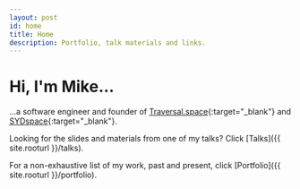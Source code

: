 ```yaml
---
layout: post
id: home
title: Home
description: Portfolio, talk materials and links.
---
```


# Hi, I'm Mike...

...a software engineer and founder of [Traversal.space](https://traversal.space/){:target="_blank"} and [SYDspace](https://sydspace.org/){:target="_blank"}.

Looking for the slides and materials from one of my talks? Click [Talks]({{ site.rooturl }}/talks).

For a non-exhaustive list of my work, past and present, click [Portfolio]({{ site.rooturl }}/portfolio).